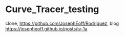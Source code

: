 # Curve_Tracer_testing
clone, https://github.com/JosephEoff/Rodriguez, blog https://josepheoff.github.io/posts/iv-1a
